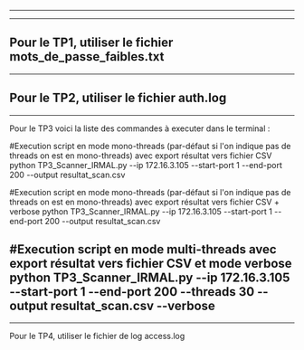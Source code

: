 -----------------------------------------------------------------------------------------------------------------------------------------------------------------
-----------------------------------------------------------------------------------------------------------------------------------------------------------------
Pour le TP1, utiliser le fichier mots_de_passe_faibles.txt
-----------------------------------------------------------------------------------------------------------------------------------------------------------------
-----------------------------------------------------------------------------------------------------------------------------------------------------------------
Pour le TP2, utiliser le fichier auth.log
-----------------------------------------------------------------------------------------------------------------------------------------------------------------
-----------------------------------------------------------------------------------------------------------------------------------------------------------------
Pour le TP3 voici la liste des commandes à executer dans le terminal :

#Execution script en mode mono-threads (par-défaut si l'on indique pas de threads on est en mono-threads) avec export résultat vers fichier CSV
python TP3_Scanner_IRMAL.py --ip 172.16.3.105 --start-port 1 --end-port 200 --output resultat_scan.csv

#Execution script en mode mono-threads (par-défaut si l'on indique pas de threads on est en mono-threads) avec export résultat vers fichier CSV + verbose
python TP3_Scanner_IRMAL.py --ip 172.16.3.105 --start-port 1 --end-port 200 --output resultat_scan.csv

#Execution script en mode multi-threads avec export résultat vers fichier CSV et mode verbose
python TP3_Scanner_IRMAL.py --ip 172.16.3.105 --start-port 1 --end-port 200 --threads 30 --output resultat_scan.csv --verbose
-----------------------------------------------------------------------------------------------------------------------------------------------------------------
-----------------------------------------------------------------------------------------------------------------------------------------------------------------
Pour le TP4, utiliser le fichier de log access.log



